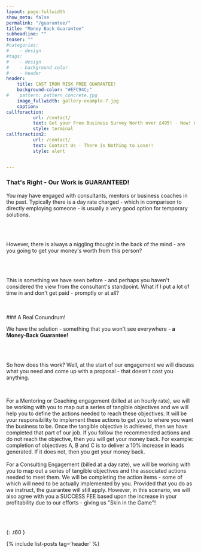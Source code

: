 ```yaml
---
layout: page-fullwidth
show_meta: false
permalink: "/guarantee/"
title: "Money Back Guarantee"
subheadline: ""
teaser: ""
#categories:
#    - design
#tags:
#    - design
#    - background color
#    - header
header:
    title: CAST IRON RISK FREE GUARANTEE!
    background-color: "#EFC94C;"
#    pattern: pattern_concrete.jpg
    image_fullwidth: gallery-example-7.jpg
    caption:
callforaction:
          url: /contact/
          text: Get your Free Business Survey Worth over £495! - Now! Click Here!
          style: terminal
callforaction2:
          url: /contact/
          text: Contact Us - There is Nothing to Lose!!
          style: alert


---
```

<!--more-->

### That's Right - Our Work is GUARANTEED!

<p>You may have engaged with consultants, mentors or business coaches in the past.  Typically there is a day rate charged - which in comparison to directly employing someone - is usually a very good option for temporary solutions.</p>
<br><br>
<p>However, there is always a niggling thought in the back of the mind - are you going to get your money's worth from this person?</p>
<br><br>
<p>This is something we have seen before - and perhaps you haven't considered the view from the consultant's standpoint.  What if I put a lot of time in and don't get paid - promptly or at all?</p>
<br><br>
### A Real Conundrum!
<br>
<p>We have the solution - something that you won't see everywhere - <strong>a Money-Back Guarantee!</strong></p>
<br><br>
<p>So how does this work?  Well, at the start of our engagement we will discuss what you need and come up with a proposal - that doesn't cost you anything.</p>
<br>
<p>For a Mentoring or Coaching engagement (billed at an hourly rate), we will be working with you to map out a series of tangible objectives and we will help you to define the actions needed to reach these objectives.  It will be your responsibility to implement these actions to get you to where you want the business to be.  Once the tangible objective is achieved, then we have completed that part of our job.  If you follow the recommended actions and do not reach the objective, then you will get your money back.
For example: completion of objectives A, B and C is to deliver a 10% increase in leads generated. If it does not, then you get your money back.<br><br>
For a Consulting Engagement (billed at a day rate), we will be working with you to map out a series of tangible objectives and the associated actions needed to meet them.  We will be completing the action items - some of which will need to be actually implemented by you.  Provided that you do as we instruct, the guarantee will still apply.  However, in this scenario, we will also agree with you a SUCCESS FEE based upon the increase in your profitability due to our efforts - giving us "Skin in the Game"!  </p>
<br><br>



<!-- ### All Header-Styles -->
{: .t60 }

{% include list-posts tag='header' %}
